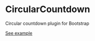 CircularCountdown
=================

Circular countdown plugin for Bootstrap

[See example](http://htmlpreview.github.io/?https://github.com/Playntek/CircularCountdown/blob/master/index.html)
